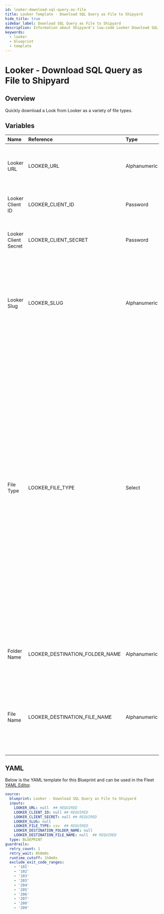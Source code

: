 ```yaml
---
id: looker-download-sql-query-as-file
title: Looker Template - Download SQL Query as File to Shipyard
hide_title: true
sidebar_label: Download SQL Query as File to Shipyard
description: Information about Shipyard's low-code Looker Download SQL Query as File to Shipyard blueprint. Quickly run a SQL query against a Looker view or model and download the result as a variety of file types. 
keywords:
  - looker
  - blueprint
  - template
---
```


# Looker - Download SQL Query as File to Shipyard

## Overview

Quickly download a Look from Looker as a variety of file types.

## Variables

| Name | Reference | Type | Required | Default | Options | Description             |
|:-----|:----------|:-----|:---------|:--------|:--------|:------------------------|
| Looker URL | LOOKER_URL | Alphanumeric | :white_check_mark: | - | - | The base URL of your organization's looker instance. Include https:// |
| Looker Client ID | LOOKER_CLIENT_ID | Password | :white_check_mark: | - | - | The Client ID generated from Looker for API access |
| Looker Client Secret | LOOKER_CLIENT_SECRET | Password | :white_check_mark: | - | - | The secret key generated from Looker for API access |
| Looker Slug | LOOKER_SLUG | Alphanumeric | :heavy_minus_sign: | - | - | The slug value associated with the query to run. The value should be left blank if this is a downstream vessel of the Create SQL Runner Query blueprint. |
| File Type | LOOKER_FILE_TYPE | Select | :white_check_mark: | `csv` | JSON (.json): `json`<br></br><br></br>Text (.txt): `txt`<br></br><br></br>CSV (.csv): `csv`<br></br><br></br>JSON Detail (.json): `json_detail`<br></br><br></br>Markdown (.md): `md`<br></br><br></br>Excel (.xlsx): `xlsx`<br></br><br></br>SQL (.sql): `sql`<br></br><br></br>PNG (.png): `png`<br></br><br></br>JPG (.jpg): `jpg`<br></br><br></br> | The type of file that will be generated from the SQL Query. |
| Folder Name | LOOKER_DESTINATION_FOLDER_NAME | Alphanumeric | :heavy_minus_sign: | - | - | Folder where the file will be created. Leave blank to store in the current working directory |
| File Name | LOOKER_DESTINATION_FILE_NAME | Alphanumeric | :white_check_mark: | - | - | File name that will be created for the Look being downloaded. Include the extension and ensure that it matches the selected File Type. |




## YAML

Below is the YAML template for this Blueprint and can be used in the
Fleet [YAML Editor](../../reference/fleets/yaml-editor.md).

```yaml
source:
  blueprint: Looker - Download SQL Query as File to Shipyard
  inputs:
    LOOKER_URL: null  ## REQUIRED
    LOOKER_CLIENT_ID: null ## REQUIRED
    LOOKER_CLIENT_SECRET: null ## REQUIRED
    LOOKER_SLUG: null
    LOOKER_FILE_TYPE: csv  ## REQUIRED
    LOOKER_DESTINATION_FOLDER_NAME: null
    LOOKER_DESTINATION_FILE_NAME: null  ## REQUIRED
  type: BLUEPRINT
guardrails:
  retry_count: 1
  retry_wait: 0h0m0s
  runtime_cutoff: 1h0m0s
  exclude_exit_code_ranges:
    - '101'
    - '102'
    - '103'
    - '203'
    - '204'
    - '205'
    - '206'
    - '207'
    - '208'
    - '209'
 ```


